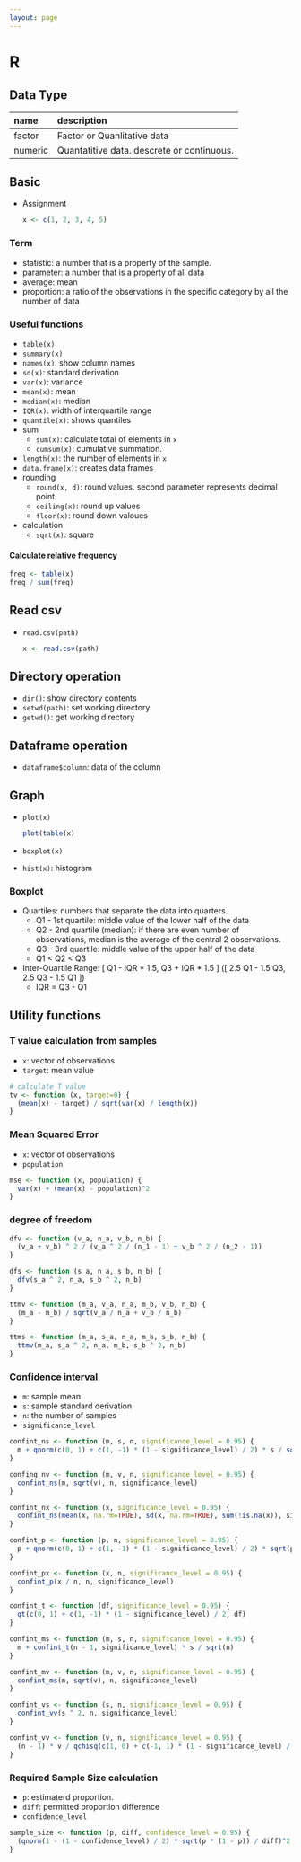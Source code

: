 ```yaml
---
layout: page
---
```


# R

## Data Type

| name | description|
|:--|:--|
| factor | Factor or Quanlitative data |
| numeric | Quantatitive data. descrete or continuous. |

## Basic

* Assignment

    ```r
    x <- c(1, 2, 3, 4, 5)
    ```
    
### Term

* statistic: a number that is a property of the sample.
* parameter: a number that is a property of all data
* average: mean
* proportion: a ratio of the observations in the specific category by all the number of data
    
### Useful functions

* `table(x)`
* `summary(x)`
* `names(x)`: show column names
* `sd(x)`: standard derivation
* `var(x)`: variance
* `mean(x)`: mean
* `median(x)`: median
* `IQR(x)`: width of interquartile range
* `quantile(x)`: shows quantiles
* sum
    * `sum(x)`: calculate total of elements in `x`
    * `cumsum(x)`: cumulative summation.
* `length(x)`: the number of elements in `x`
* `data.frame(x)`: creates data frames
* rounding
    * `round(x, d)`: round values. second parameter represents decimal point.
    * `ceiling(x)`: round up values
    * `floor(x)`: round down valoues
* calculation
    * `sqrt(x)`: square

#### Calculate relative frequency

```r
freq <- table(x)
freq / sum(freq)
```

## Read csv

* `read.csv(path)`
    ```r
    x <- read.csv(path)
    ```

## Directory operation

* `dir()`: show directory contents
* `setwd(path)`: set working directory
* `getwd()`: get working directory

## Dataframe operation

* `dataframe$column`: data of the column

## Graph

* `plot(x)`

    ```r
    plot(table(x)
    ```
    
* `boxplot(x)`
* `hist(x)`: histogram

### Boxplot

* Quartiles: numbers that separate the data into quarters.
    * Q1 - 1st quartile: middle value of the lower half of the data
    * Q2 - 2nd quartile (median): if there are even number of observations, median is the average of the central 2 observations.
    * Q3 - 3rd quartile: middle value of the upper half of the data
    * Q1 < Q2 < Q3
* Inter-Quartile Range: \[ Q1 - IQR * 1.5, Q3 + IQR * 1.5 \] (\[ 2.5 Q1 - 1.5 Q3, 2.5 Q3 - 1.5 Q1 \])
    * IQR = Q3 - Q1
    
## Utility functions

### T value calculation from samples

* `x`: vector of observations
* `target`: mean value

```r
# calculate T value
tv <- function (x, target=0) {
  (mean(x) - target) / sqrt(var(x) / length(x))
}
```

### Mean Squared Error

* `x`: vector of observations
* `population`

```r
mse <- function (x, population) {
  var(x) + (mean(x) - population)^2
}
```

### degree of freedom


```r
dfv <- function (v_a, n_a, v_b, n_b) {
  (v_a + v_b) ^ 2 / (v_a ^ 2 / (n_1 - 1) + v_b ^ 2 / (n_2 - 1))
}

dfs <- function (s_a, n_a, s_b, n_b) {
  dfv(s_a ^ 2, n_a, s_b ^ 2, n_b)
}
```

```r
ttmv <- function (m_a, v_a, n_a, m_b, v_b, n_b) {
  (m_a - m_b) / sqrt(v_a / n_a + v_b / n_b)
}

ttms <- function (m_a, s_a, n_a, m_b, s_b, n_b) {
  ttmv(m_a, s_a ^ 2, n_a, m_b, s_b ^ 2, n_b)
}
```

### Confidence interval

* `m`: sample mean
* `s`: sample standard derivation
* `n`: the number of samples
* `significance_level`

```r
confint_ns <- function (m, s, n, significance_level = 0.95) {
  m + qnorm(c(0, 1) + c(1, -1) * (1 - significance_level) / 2) * s / sqrt(n)
}
```

```r
confing_nv <- function (m, v, n, significance_level = 0.95) {
  confint_ns(m, sqrt(v), n, significance_level)
}

confint_nx <- function (x, significance_level = 0.95) {
  confint_ns(mean(x, na.rm=TRUE), sd(x, na.rm=TRUE), sum(!is.na(x)), significance_level)
}

confint_p <- function (p, n, significance_level = 0.95) {
  p + qnorm(c(0, 1) + c(1, -1) * (1 - significance_level) / 2) * sqrt(p * (1 - p) / n)
}

confint_px <- function (x, n, significance_level = 0.95) {
  confint_p(x / n, n, significance_level)
}

confint_t <- function (df, significance_level = 0.95) {
  qt(c(0, 1) + c(1, -1) * (1 - significance_level) / 2, df)
}

confint_ms <- function (m, s, n, significance_level = 0.95) {
  m + confint_t(n - 1, significance_level) * s / sqrt(n)
}

confint_mv <- function (m, v, n, significance_level = 0.95) {
  confint_ms(m, sqrt(v), n, significance_level)
}

confint_vs <- function (s, n, significance_level = 0.95) {
  confint_vv(s ^ 2, n, significance_level)
}

confint_vv <- function (v, n, significance_level = 0.95) {
  (n - 1) * v / qchisq(c(1, 0) + c(-1, 1) * (1 - significance_level) / 2, n - 1)
}
```

### Required Sample Size calculation

* `p`: estimaterd proportion.
* `diff`: permitted proportion difference
* `confidence_level`

```r
sample_size <- function (p, diff, confidence_level = 0.95) {
  (qnorm(1 - (1 - confidence_level) / 2) * sqrt(p * (1 - p)) / diff)^2
}
```
